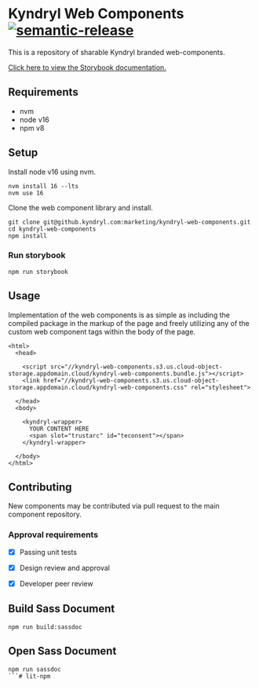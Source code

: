 # Kyndryl Web Components [![semantic-release](https://img.shields.io/badge/%20%20%F0%9F%93%A6%F0%9F%9A%80-semantic--release-e10079.svg)](https://github.com/semantic-release/semantic-release)

This is a repository of sharable Kyndryl branded web-components.

[Click here to view the Storybook documentation.](https://pages.github.kyndryl.net/marketing/kyndryl-web-components/)

## Requirements

- nvm
- node v16
- npm v8

## Setup

Install node v16 using nvm.

```
nvm install 16 --lts
nvm use 16
```

Clone the web component library and install.

```
git clone git@github.kyndryl.com:marketing/kyndryl-web-components.git
cd kyndryl-web-components
npm install
```

### Run storybook

```
npm run storybook
```

## Usage

Implementation of the web components is as simple as including the compiled package in the markup of the page and freely utilizing any of the custom web component tags within the body of the page.

```
<html>
  <head>

    <script src="//kyndryl-web-components.s3.us.cloud-object-storage.appdomain.cloud/kyndryl-web-components.bundle.js"></script>
    <link href="//kyndryl-web-components.s3.us.cloud-object-storage.appdomain.cloud/kyndryl-web-components.css" rel="stylesheet">

  </head>
  <body>
  
    <kyndryl-wrapper>
      YOUR CONTENT HERE
      <span slot="trustarc" id="teconsent"></span>
    </kyndryl-wrapper>
    
  </body>
</html>
```

## Contributing

New components may be contributed via pull request to the main component repository.

### Approval requirements

- [x] Passing unit tests
- [x] Design review and approval
- [x] Developer peer review



## Build Sass Document
```
npm run build:sassdoc
```

## Open Sass Document

```
npm run sassdoc
```# lit-npm
